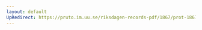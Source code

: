 ```yaml
---
layout: default
UpRedirect: https://pruto.im.uu.se/riksdagen-records-pdf/1867/prot-1867--fk--424/prot-1867--fk--424_035.pdf
---
```

